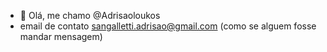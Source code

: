- 👋 Olá, me chamo @Adrisaoloukos
- email de contato sangalletti.adrisao@gmail.com (como se alguem fosse mandar mensagem)
<!---
Adrisaoloukos/Adrisaoloukos is a ✨ special ✨ repository because its `README.md` (this file) appears on your GitHub profile.
You can click the Preview link to take a look at your changes.
--->
